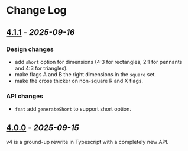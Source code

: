 # Change Log

## [4.1.1](https://github.com/signal-flags/signal-flags-ts/tree/v4.1.1) - _2025-09-16_

### Design changes

- add `short` option for dimensions (4:3 for rectangles, 2:1 for pennants and
  4:3 for triangles).
- make flags A and B the right dimensions in the `square` set.
- make the cross thicker on non-square R and X flags.

### API changes

- `feat` add `generateShort` to support short option.

## [4.0.0](https://github.com/signal-flags/signal-flags-ts/tree/v4.0.0) - _2025-09-15_

v4 is a ground-up rewrite in Typescript with a completely new API.
